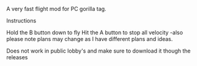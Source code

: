 A very fast flight mod for PC gorilla tag.

Instructions 

Hold the B button down to fly
Hit the A button to stop all velocity 
-also please note plans may change as I have different plans and ideas.



Does not work in public lobby's and make sure to download it though the releases
